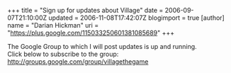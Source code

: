 +++
title = "Sign up for updates about Village"
date = 2006-09-07T21:10:00Z
updated = 2006-11-08T17:42:07Z
blogimport = true 
[author]
	name = "Darian Hickman"
	uri = "https://plus.google.com/115033250601381085689"
+++

The Google Group to which I will post updates is  up and running.<br />Click below to subscribe to  the group:<br /><a href="http://groups.google.com/group/villagethegame">http://groups.google.com/group/villagethegame </a>
